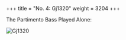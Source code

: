 +++
title = "No. 4: Gj1320"
weight = 3204
+++

The Partimento Bass Played Alone:

![Gj1320](/img/04FenBk2.jpg)
